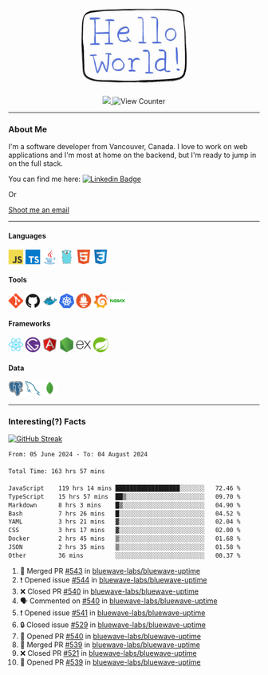<div align="center">
    <img src="./img/hello_world.webp" height="200px" width="">
    <div>
        <a href="https://www.linkedin.com/in/ajhollid">
            <img src="https://img.shields.io/badge/LinkedIn-blue"/>
        </a>
        <img src="https://komarev.com/ghpvc/?username=ajhollid&color=yellow" alt="View Counter">
    </div>
</div>

---

### About Me

I'm a software developer from Vancouver, Canada. I love to work on web applications and I'm most at home on the backend, but I'm ready to jump in on the full stack.

You can find me here: [![Linkedin Badge](https://img.shields.io/badge/-ajhollid-blue?style=flat&logo=Linkedin&logoColor=white)](https://www.linkedin.com/in/ajhollid)

Or

[Shoot me an email](mailto:ajhollid@gmail.com)

---

#### Languages

<div>
    <img src="./img/devicons/javascript-original.svg" width=30 height=30 alt="JavaScript">
    <img src="/img/devicons/typescript-original.svg" width=30 height=30 alt="TypeScript">
    <img src="./img/devicons/java-original.svg" width=30 height=30 alt="Java">
    <img src="./img/devicons/go-original.svg" width=30 height=30 alt="Golang">
    <img src="./img/devicons/html5-original.svg" width=30 height=30 alt="HTML 5">
    <img src="./img/devicons/css3-original.svg" width=30 height=30 alt="CSS 3">
</div>

#### Tools

<div>
    <img src="./img/devicons/git-original.svg" width=30 height=30 alt="Git">
    <img src="./img/devicons/github-original.svg" width=30 height=30 alt="Github">
    <img src="./img/devicons/docker-original.svg" width=30 
    height=30 alt="Docker">
    <img src="./img/devicons/kubernetes-original.svg" width=30 height=30 alt="K8">
    <img src="./img/devicons/prometheus-original.svg" width=30 height=30 alt="Prometheus">
    <img src="./img/devicons/grafana-original.svg" width=30 height=30 alt="Grafana">
    <img src="./img/devicons/nginx-original.svg" width=30 height=30 alt="Nginx">
</div>

#### Frameworks

<div>
    <img src="./img/devicons/react-original.svg" width=30 height=30 alt="React">
    <img src="./img/devicons/gatsby-original.svg" width=30 height=30 alt="Gatsby">
    <img src="./img/devicons/angularjs-original.svg" width=30 height=30 alt="AngularJS">
    <img src="./img/devicons/nodejs-original.svg" width=30 height=30 alt="NodeJS">
    <img src="./img/devicons/express-original.svg" width=30 height=30 alt="Express">
    <img src="./img/devicons/spring-original.svg" width=30 height=30 alt="Spring">
</div>

#### Data

<div>
    <img src="./img/devicons/postgresql-original.svg" width=30 height=30 alt="Postgresql">
    <img src="./img/devicons/mysql-original.svg" width=30 height=30 alt="Mysql">
    <img src="./img/devicons/mongodb-original.svg" width=30 height=30 alt="MongoDB">
</div>

---

### Interesting(?) Facts

[![GitHub Streak](http://github-readme-streak-stats.herokuapp.com?user=ajhollid)](https://git.io/streak-stats)

 <!--START_SECTION:waka-->

```txt
From: 05 June 2024 - To: 04 August 2024

Total Time: 163 hrs 57 mins

JavaScript    119 hrs 14 mins ██████████████████░░░░░░░   72.46 %
TypeScript    15 hrs 57 mins  ██▒░░░░░░░░░░░░░░░░░░░░░░   09.70 %
Markdown      8 hrs 3 mins    █▒░░░░░░░░░░░░░░░░░░░░░░░   04.90 %
Bash          7 hrs 26 mins   █░░░░░░░░░░░░░░░░░░░░░░░░   04.52 %
YAML          3 hrs 21 mins   ▓░░░░░░░░░░░░░░░░░░░░░░░░   02.04 %
CSS           3 hrs 17 mins   ▓░░░░░░░░░░░░░░░░░░░░░░░░   02.00 %
Docker        2 hrs 45 mins   ▒░░░░░░░░░░░░░░░░░░░░░░░░   01.68 %
JSON          2 hrs 35 mins   ▒░░░░░░░░░░░░░░░░░░░░░░░░   01.58 %
Other         36 mins         ░░░░░░░░░░░░░░░░░░░░░░░░░   00.37 %
```

<!--END_SECTION:waka-->


<!--START_SECTION:activity-->
1. 🎉 Merged PR [#543](https://github.com/bluewave-labs/bluewave-uptime/pull/543) in [bluewave-labs/bluewave-uptime](https://github.com/bluewave-labs/bluewave-uptime)
2. ❗ Opened issue [#544](https://github.com/bluewave-labs/bluewave-uptime/issues/544) in [bluewave-labs/bluewave-uptime](https://github.com/bluewave-labs/bluewave-uptime)
3. ❌ Closed PR [#540](https://github.com/bluewave-labs/bluewave-uptime/pull/540) in [bluewave-labs/bluewave-uptime](https://github.com/bluewave-labs/bluewave-uptime)
4. 🗣 Commented on [#540](https://github.com/bluewave-labs/bluewave-uptime/pull/540#issuecomment-2269774826) in [bluewave-labs/bluewave-uptime](https://github.com/bluewave-labs/bluewave-uptime)
5. ❗ Opened issue [#541](https://github.com/bluewave-labs/bluewave-uptime/issues/541) in [bluewave-labs/bluewave-uptime](https://github.com/bluewave-labs/bluewave-uptime)
6. 🔒 Closed issue [#529](https://github.com/bluewave-labs/bluewave-uptime/issues/529) in [bluewave-labs/bluewave-uptime](https://github.com/bluewave-labs/bluewave-uptime)
7. 💪 Opened PR [#540](https://github.com/bluewave-labs/bluewave-uptime/pull/540) in [bluewave-labs/bluewave-uptime](https://github.com/bluewave-labs/bluewave-uptime)
8. 🎉 Merged PR [#539](https://github.com/bluewave-labs/bluewave-uptime/pull/539) in [bluewave-labs/bluewave-uptime](https://github.com/bluewave-labs/bluewave-uptime)
9. ❌ Closed PR [#521](https://github.com/bluewave-labs/bluewave-uptime/pull/521) in [bluewave-labs/bluewave-uptime](https://github.com/bluewave-labs/bluewave-uptime)
10. 💪 Opened PR [#539](https://github.com/bluewave-labs/bluewave-uptime/pull/539) in [bluewave-labs/bluewave-uptime](https://github.com/bluewave-labs/bluewave-uptime)
<!--END_SECTION:activity-->
